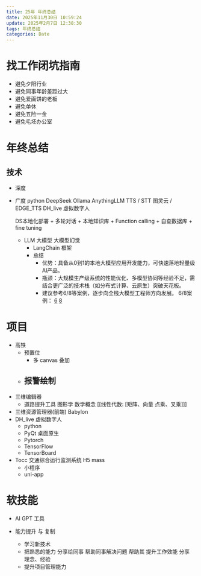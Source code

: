 ```yaml
---
title: 25年 年终总结
date: 2025年11月30日 10:59:24
update: 2025年2月7日 12:38:30
tags: 年终总结
categories: Date
---
```

# 找工作闭坑指南
  + 避免夕阳行业
  + 避免同事年龄差距过大
  + 避免爱画饼的老板
  + 避免单休
  + 避免五险一金
  + 避免毛坯办公室

# 年终总结

## 技术
+ 深度

+ 广度
  python
  DeepSeek
  Ollama
  AnythingLLM
  TTS / STT
    图灵云 / EDGE_TTS
  DH_live 虚拟数字人

  DS本地化部署 + 多轮对话 + 本地知识库 + Function calling + 自查数据库 + fine tuning

  + LLM 大模型
    大模型幻觉
    + LangChain 框架
    * 总结
      - 优势：具备从0到1的本地大模型应用开发能力，可快速落地轻量级AI产品。
      - 瓶颈：大规模生产级系统的性能优化、多模型协同等经验不足，需结合更广泛的技术栈（如分布式计算、云原生）突破天花板。
      * 建议参考6/8等案例，逐步向全栈大模型工程师方向发展。
      6/8案例：
        [6](https://blog.csdn.net/huang9604/article/details/140764403)
        [8](https://blog.csdn.net/liupras/article/details/142689132)


# 项目
- 高铁
  - 预置位
    - 多 canvas 叠加
  - 报警绘制
    -
- 三维编辑器
  - 道路提升工具
    图形学
    数学概念 [[线性代数: [矩阵、向量 点乘、叉乘]]]
- 三维资源管理器(前端)
  Babylon
- DH_live 虚拟数字人
  - python
  - PyQt 桌面原生
  - Pytorch
  - TensorFlow
  - TensorBoard
- Tocc 交通综合运行监测系统 H5 mass
  - 小程序
  - uni-app

# 软技能
- AI GPT 工具

- 能力提升 与 复制
  - 学习新技术
  - 把熟悉的能力 分享给同事
    帮助同事解决问题
    帮助其 提升工作效能
    分享 理念、经验
  - 提升项目管理能力
